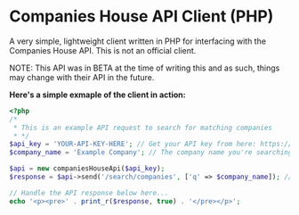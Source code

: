 # Companies House API Client (PHP)
A very simple, lightweight client written in PHP for interfacing with the Companies House API. This is not an official client.

NOTE: This API was in BETA at the time of writing this and as such, things may change with their API in the future.

**Here's a simple exmaple of the client in action:**
```PHP
<?php
/*
 * This is an example API request to search for matching companies
 * */
$api_key = 'YOUR-API-KEY-HERE'; // Get your API key from here: https://developer.companieshouse.gov.uk
$company_name = 'Example Company'; // The company name you're searching for

$api = new companiesHouseApi($api_key);
$response = $api->send('/search/companies', ['q' => $company_name]); // Process API request

// Handle the API response below here...
echo '<p><pre>' . print_r($response, true) . '</pre></p>';
```
